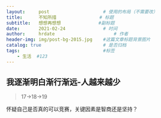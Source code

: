 ```yaml
---
layout:     post                    # 使用的布局（不需要改）
title:      不知所措                # 标题 
subtitle:   想想再想想              #副标题
date:       2021-02-24              # 时间
author:     hrdate                      # 作者
header-img: img/post-bg-2015.jpg    #这篇文章标题背景图片
catalog: true                       # 是否归档
tags:                               #标签
    - 生活  #123
---
```


## 我逐渐明白渐行渐远-人越来越少
>17→18→19

怀疑自己是否真的可以竞赛，关键因素是智商还是坚持？

